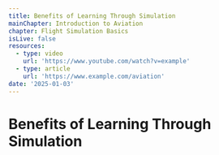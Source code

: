 ```yaml
---
title: Benefits of Learning Through Simulation
mainChapter: Introduction to Aviation
chapter: Flight Simulation Basics
isLive: false
resources:
  - type: video
    url: 'https://www.youtube.com/watch?v=example'
  - type: article
    url: 'https://www.example.com/aviation'
date: '2025-01-03'
---
```


# Benefits of Learning Through Simulation
